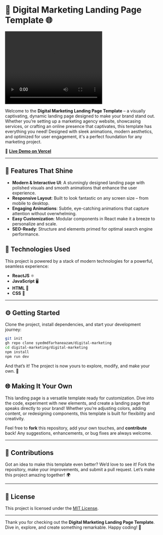 # 🚀 Digital Marketing Landing Page Template 🌐

<video src="https://github.com/user-attachments/assets/62cbbb5e-9656-4179-ae3c-90b5daa3b086" width="320" height="240" controls></video>

Welcome to the **Digital Marketing Landing Page Template** – a visually captivating, dynamic landing page designed to make your brand stand out. Whether you’re setting up a marketing agency website, showcasing services, or crafting an online presence that captivates, this template has everything you need! Designed with sleek animations, modern aesthetics, and optimized for user engagement, it's a perfect foundation for any marketing project.

🌟 **[Live Demo on Vercel](https://nazamdigitalmarketing.vercel.app/)**

---

## 🎨 Features That Shine

- **Modern & Interactive UI**: A stunningly designed landing page with polished visuals and smooth animations that enhance the user experience.
- **Responsive Layout**: Built to look fantastic on any screen size – from mobile to desktop.
- **Engaging Animations**: Subtle, eye-catching animations that capture attention without overwhelming.
- **Easy Customization**: Modular components in React make it a breeze to personalize and scale.
- **SEO-Ready**: Structure and elements primed for optimal search engine performance.

## 🔧 Technologies Used

This project is powered by a stack of modern technologies for a powerful, seamless experience:

- **ReactJS** ⚛️
- **JavaScript** 🖥️
- **HTML** 🧱
- **CSS** 🎨

---

## ⚙️ Getting Started

Clone the project, install dependencies, and start your development journey:

```bash
git init
gh repo clone syedmdfarhaneazam/digital-marketing
cd digital-marketing/digital-marketing
npm install
npm run dev
```
And that’s it! The project is now yours to explore, modify, and make your own. 💪

## 🌐 Making It Your Own

This landing page is a versatile template ready for customization. Dive into the code, experiment with new elements, and create a landing page that speaks directly to your brand! Whether you’re adjusting colors, adding content, or redesigning components, this template is built for flexibility and creativity.

Feel free to **fork** this repository, add your own touches, and **contribute** back! Any suggestions, enhancements, or bug fixes are always welcome.

---

## 🤝 Contributions

Got an idea to make this template even better? We’d love to see it! Fork the repository, make your improvements, and submit a pull request. Let’s make this project amazing together! 🌍

---

## 📜 License

This project is licensed under the [MIT License](LICENSE).

---

Thank you for checking out the **Digital Marketing Landing Page Template**. Dive in, explore, and create something remarkable. Happy coding! 🎉
